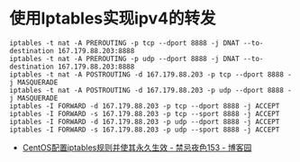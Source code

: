 # 使用Iptables实现ipv4的转发
```
iptables -t nat -A PREROUTING -p tcp --dport 8888 -j DNAT --to-destination 167.179.88.203:8888
iptables -t nat -A PREROUTING -p udp --dport 8888 -j DNAT --to-destination 167.179.88.203:8888
iptables -t nat -A POSTROUTING -d 167.179.88.203 -p tcp --dport 8888 -j MASQUERADE
iptables -t nat -A POSTROUTING -d 167.179.88.203 -p udp --dport 8888 -j MASQUERADE
iptables -I FORWARD -d 167.179.88.203 -p tcp --dport 8888 -j ACCEPT
iptables -I FORWARD -s 167.179.88.203 -p tcp --sport 8888 -j ACCEPT
iptables -I FORWARD -d 167.179.88.203 -p udp --dport 8888 -j ACCEPT	
iptables -I FORWARD -s 167.179.88.203 -p udp --sport 8888 -j ACCEPT
```

- [CentOS配置iptables规则并使其永久生效 - 禁忌夜色153 - 博客园](https://www.cnblogs.com/jinjiyese153/p/8600855.html)
